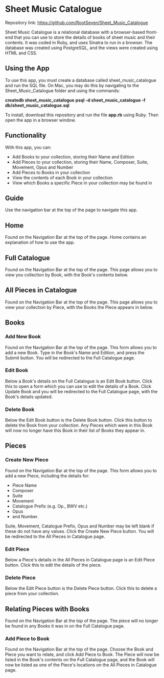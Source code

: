 # Sheet Music Catalogue

Repository link: https://github.com/RootSeven/Sheet_Music_Catalogue

Sheet Music Catalogue is a relational database with a browser-based front-end that you can use to store the details of books of sheet music and their contents. It was coded in Ruby, and uses Sinatra to run in a browser. The database was created using PostgreSQL, and the views were created using HTML and CSS.

## Using the App
To use this app, you must create a database called sheet_music_catalogue and run the SQL file. On Mac, you may do this by navigating to the Sheet_Music_Catalogue folder and using the commands:

__createdb sheet_music_catalogue__
__psql -d sheet_music_catalogue -f db/sheet_music_catalogue.sql__

To install, download this repository and run the file __app.rb__ using Ruby. Then open the app in a browser window.

## Functionality
With this app, you can:
- Add Books to your collection, storing their Name and Edition
- Add Pieces to your collection, storing their Name, Composer, Suite, Movement, Opus and Number
- Add Pieces to Books in your collection
- View the contents of each Book in your collection
- View which Books a specific Piece in your collection may be found in

## Guide
Use the navigation bar at the top of the page to navigate this app.

## Home
Found on the Navigation Bar at the top of the page. Home contains an explanation of how to use the app.

## Full Catalogue
Found on the Navigation Bar at the top of the page. This page allows you to view you collection by Book, with the Book's contents below.

## All Pieces in Catalogue
Found on the Navigation Bar at the top of the page. This page allows you to view your collection by Piece, with the Books the Piece appears in below.

## Books

### Add New Book
Found on the Navigation Bar at the top of the page. This form allows you to add a new Book. Type in the Book's Name and Edition, and press the Submit button. You will be redirected to the Full Catalogue page.

### Edit Book
Below a Book's details on the Full Catalogue is an Edit Book button. Click this to open a form which you can use to edit the details of a Book. Click Update Book and you will be redirected to the Full Catalogue page, with the Book's details updated.

### Delete Book
Below the Edit Book button is the Delete Book button. Click this button to delete the Book from your collection. Any Pieces which were in this Book will now no longer have this Book in their list of Books they appear in.

## Pieces

### Create New Piece
Found on the Navigation Bar at the top of the page. This form allows you to add a new Piece, including the details for:
- Piece Name
- Composer
- Suite
- Movement
- Catalogue Prefix (e.g. Op., BWV etc.)
- Opus
- and Number.

Suite, Movement, Catalogue Prefix, Opus and Number may be left blank if these do not have any values. Click the Create New Piece button. You will be redirected to the All Pieces in Catalogue page.

### Edit Piece
Below a Piece's details in the All Pieces in Catalogue page is an Edit Piece button. Click this to edit the details of the piece.

### Delete Piece
Below the Edit Piece button is the Delete Piece button. Click this to delete a piece from your collection.

## Relating Pieces with Books
Found on the Navigation Bar at the top of the page. The piece will no longer be found in any Books it was in on the Full Catalogue page.

### Add Piece to Book
Found on the Navigation Bar at the top of the page. Choose the Book and Piece you want to relate, and click Add Piece to Book. The Piece will now be listed in the Book's contents on the Full Catalogue page, and the Book will now be listed as one of the Piece's locations on the All Pieces in Catalogue page.

